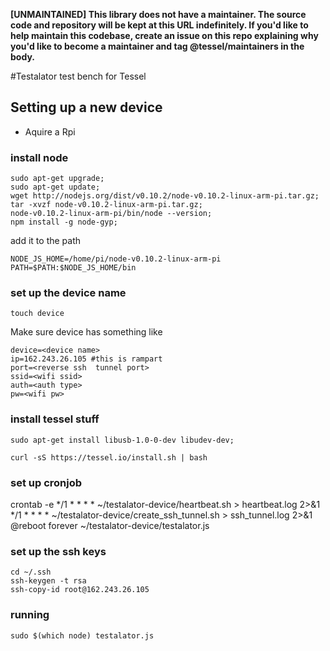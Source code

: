 **[UNMAINTAINED] This library does not have a maintainer. The source code and repository will be kept at this URL indefinitely. If you'd like to help maintain this codebase, create an issue on this repo explaining why you'd like to become a maintainer and tag @tessel/maintainers in the body.**

#Testalator
test bench for Tessel


## Setting up a new device

* Aquire a Rpi

### install node

```
sudo apt-get upgrade; 
sudo apt-get update;
wget http://nodejs.org/dist/v0.10.2/node-v0.10.2-linux-arm-pi.tar.gz;
tar -xvzf node-v0.10.2-linux-arm-pi.tar.gz;
node-v0.10.2-linux-arm-pi/bin/node --version;
npm install -g node-gyp;
```

add it to the path

```
NODE_JS_HOME=/home/pi/node-v0.10.2-linux-arm-pi 
PATH=$PATH:$NODE_JS_HOME/bin
```

### set up the device name

```
touch device
```

Make sure device has something like 

```
device=<device name>
ip=162.243.26.105 #this is rampart
port=<reverse ssh  tunnel port>
ssid=<wifi ssid>
auth=<auth type>
pw=<wifi pw>
```

### install tessel stuff

```
sudo apt-get install libusb-1.0-0-dev libudev-dev;
```

```curl -sS https://tessel.io/install.sh | bash```

### set up cronjob
crontab -e
*/1 * * * * ~/testalator-device/heartbeat.sh > heartbeat.log 2>&1
*/1 * * * * ~/testalator-device/create_ssh_tunnel.sh > ssh_tunnel.log 2>&1
@reboot forever ~/testalator-device/testalator.js


### set up the ssh keys
```
cd ~/.ssh
ssh-keygen -t rsa
ssh-copy-id root@162.243.26.105
```

<!-- */1 * * * * root ~/testalator-device/heartbeat.sh -->
<!-- */1 * * * * root ~/testalator-device/create_ssh_tunnel.sh -->


### running

```
sudo $(which node) testalator.js
```
